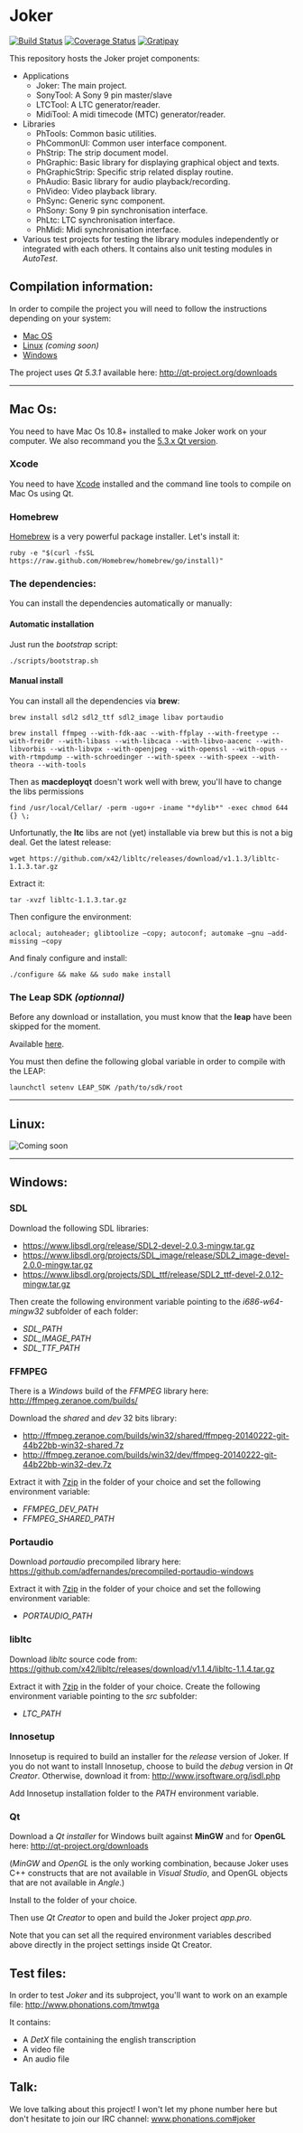 Joker
=====

[![Build Status](https://travis-ci.org/Phonations/Joker.png?branch=master)](https://travis-ci.org/Phonations/Joker) [![Coverage Status](https://coveralls.io/repos/Phonations/Joker/badge.png?branch=master)](https://coveralls.io/r/Phonations/Joker?branch=master) [![Gratipay](https://img.shields.io/gratipay/MartinDelille.svg)](https://gratipay.com/MartinDelille)

This repository hosts the Joker projet components:

* Applications
  * Joker: The main project.
  * SonyTool: A Sony 9 pin master/slave
  * LTCTool: A LTC generator/reader.
  * MidiTool: A midi timecode (MTC) generator/reader.
* Libraries
  * PhTools: Common basic utilities.
  * PhCommonUI: Common user interface component.
  * PhStrip: The strip document model.
  * PhGraphic: Basic library for displaying graphical object and texts.
  * PhGraphicStrip: Specific strip related display routine.
  * PhAudio: Basic library for audio playback/recording.
  * PhVideo: Video playback library.
  * PhSync: Generic sync component.
  * PhSony: Sony 9 pin synchronisation interface.
  * PhLtc: LTC synchronisation interface.
  * PhMidi: Midi synchronisation interface.
* Various test projects for testing the library modules independently or integrated with each others. It contains also unit testing modules in *AutoTest*.

Compilation information:
------------------------

In order to compile the  project you will need to follow the instructions depending on your system:

* [Mac OS](#mac)
* [Linux](#linux) _(coming soon)_
* [Windows](#windows)

The project uses *Qt 5.3.1* available here: http://qt-project.org/downloads

***


## <a name="mac"></a> Mac Os:

You need to have Mac Os 10.8+ installed to make Joker work on your computer. We also recommand you the [5.3.x Qt version](http://download.qt-project.org/official_releases/online_installers/qt-opensource-mac-x64-1.5.0-1-online.dmg).

### Xcode

You need to have [Xcode](https://developer.apple.com/xcode/) installed and the command line tools to compile on Mac Os using Qt.

### Homebrew

[Homebrew](http://brew.sh/) is a very powerful package installer. Let's install it:

    ruby -e "$(curl -fsSL https://raw.github.com/Homebrew/homebrew/go/install)"

### The dependencies:

You can install the dependencies automatically or manually:

#### Automatic installation

Just run the *bootstrap* script:

    ./scripts/bootstrap.sh

#### Manual install

You can install all the dependencies via __brew__:

    brew install sdl2 sdl2_ttf sdl2_image libav portaudio

    brew install ffmpeg --with-fdk-aac --with-ffplay --with-freetype --with-frei0r --with-libass --with-libcaca --with-libvo-aacenc --with-libvorbis --with-libvpx --with-openjpeg --with-openssl --with-opus --with-rtmpdump --with-schroedinger --with-speex --with-speex --with-theora --with-tools


Then as __macdeployqt__ doesn't work well with brew, you'll have to change the libs permissions

    find /usr/local/Cellar/ -perm -ugo+r -iname "*dylib*" -exec chmod 644 {} \;

Unfortunatly, the __ltc__ libs are not (yet) installable via brew but this is not a big deal.
Get the latest release:

    wget https://github.com/x42/libltc/releases/download/v1.1.3/libltc-1.1.3.tar.gz

Extract it:

    tar -xvzf libltc-1.1.3.tar.gz

Then configure the environment:

    aclocal; autoheader; glibtoolize –copy; autoconf; automake –gnu –add-missing –copy

And finaly configure and install:

    ./configure && make && sudo make install

### The Leap SDK _(optionnal)_

Before any download or installation, you must know that the **leap** have been skipped for the moment.

Available [here](https://developer.leapmotion.com).

You must then define the following global variable in order to compile with the LEAP:

    launchctl setenv LEAP_SDK /path/to/sdk/root


***
## <a name="linux"></a> Linux:

![Coming soon](http://openclipart.org/image/300px/svg_to_png/118519/Red_Coming_Soon_Stamp.png)

***
## <a name="windows"></a> Windows:

### SDL

Download the following SDL libraries:

* https://www.libsdl.org/release/SDL2-devel-2.0.3-mingw.tar.gz
* https://www.libsdl.org/projects/SDL_image/release/SDL2_image-devel-2.0.0-mingw.tar.gz
* https://www.libsdl.org/projects/SDL_ttf/release/SDL2_ttf-devel-2.0.12-mingw.tar.gz

Then create the following environment variable pointing to the *i686-w64-mingw32* subfolder of each folder:

* *SDL_PATH*
* *SDL_IMAGE_PATH*
* *SDL_TTF_PATH*

### FFMPEG

There is a *Windows* build of the *FFMPEG* library here: http://ffmpeg.zeranoe.com/builds/

Download the *shared* and *dev* 32 bits library:

* http://ffmpeg.zeranoe.com/builds/win32/shared/ffmpeg-20140222-git-44b22bb-win32-shared.7z
* http://ffmpeg.zeranoe.com/builds/win32/dev/ffmpeg-20140222-git-44b22bb-win32-dev.7z

Extract it with [7zip](http://www.7-zip.org/) in the folder of your choice and set the following environment variable:

* *FFMPEG_DEV_PATH*
* *FFMPEG_SHARED_PATH*

### Portaudio

Download *portaudio* precompiled library here: https://github.com/adfernandes/precompiled-portaudio-windows

Extract it with [7zip](http://www.7-zip.org/) in the folder of your choice and set the following environment variable:

* *PORTAUDIO_PATH*

### libltc

Download *libltc* source code from: https://github.com/x42/libltc/releases/download/v1.1.4/libltc-1.1.4.tar.gz

Extract it with [7zip](http://www.7-zip.org/) in the folder of your choice. Create the following environment variable pointing to the *src* subfolder:

* *LTC_PATH*

### Innosetup

Innosetup is required to build an installer for the *release* version of Joker. If you do not want to install Innosetup, choose to build the *debug* version in *Qt Creator*. Otherwise, download it from: http://www.jrsoftware.org/isdl.php

Add Innosetup installation folder to the *PATH* environment variable.

### Qt

Download a *Qt installer* for Windows built against **MinGW** and for **OpenGL** here: http://qt-project.org/downloads

(*MinGW* and *OpenGL* is the only working combination, because Joker uses C++ constructs that are not available in *Visual Studio*, and OpenGL objects that are not available in *Angle*.)

Install to the folder of your choice.

Then use *Qt Creator* to open and build the Joker project *app.pro*.

Note that you can set all the required environment variables described above directly in the project settings inside Qt Creator.

Test files:
------------

In order to test *Joker* and its subproject, you'll want to work on an example file: http://www.phonations.com/tmwtga

It contains:

* A *DetX* file containing the english transcription
* A video file
* An audio file

Talk:
-----

We love talking about this project! I won't let my phone number here but don't hesitate to join our IRC channel: www.phonations.com#joker

